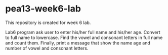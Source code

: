 # pea13-week6-lab
This repository is created for week 6 lab.

Lab6 program ask user to enter his/her full name and his/her age.
Convert to full name to lowercase.
Find the vowel and consonant letters in full name and count them.
Finally, print a message that show the name age and number of vowel and consonant letters.
